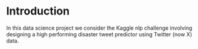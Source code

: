 # Introduction
In this data science project we consider the Kaggle nlp challenge involving designing a high performing disaster tweet predictor using Twitter (now X) data.
